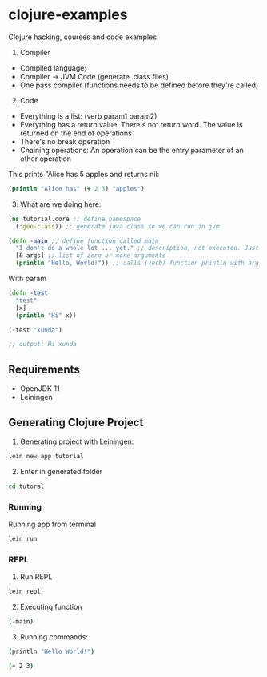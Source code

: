 # clojure-examples

Clojure hacking, courses and code examples

1. Compiler

- Compiled language;
- Compiler -> JVM Code (generate .class files)
- One pass compiler (functions needs to be defined before they're called)

2. Code

- Everything is a list: (verb param1 param2)
- Everything has a return value. There's not return word. The value is returned on the end of operations
- There's no break operation
- Chaining operations: An operation can be the entry parameter of an other operation

This prints "Alice has 5 apples and returns nil:

```clojure
(println "Alice has" (+ 2 3) "apples")
```

3. What are we doing here:

```clojure
(ns tutorial.core ;; define namespace
  (:gen-class)) ;; generate java class so we can run in jvm

(defn -main ;; define function called main
  "I don't do a whole lot ... yet." ;; description, not executed. Just a way to say what function does
  [& args] ;; list of zero or more arguments
  (println "Hello, World!")) ;; calls (verb) function println with arg "Hello World!"
```

With param

```clojure
(defn -test
  "test"
  [x]
  (println "Hi" x))

(-test "xunda")

;; output: Hi xunda
```

## Requirements

- OpenJDK 11
- Leiningen

## Generating Clojure Project

1. Generating project with Leiningen:

```bash
lein new app tutorial
```

2. Enter in generated folder

```bash
cd tutoral
```

### Running

Running app from terminal

```bash
lein run
```

### REPL

1. Run REPL

```bash
lein repl
```

2. Executing function

```bash
(-main)
```

3. Running commands:

```bash
(println "Hello World!")

(+ 2 3)
```
